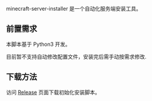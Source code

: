 minecraft-server-installer 是一个自动化服务端安装工具。

## 前置需求

本脚本基于 Python3 开发。

目前暂不支持自动修改配置文件，安装完后需手动按需求修改.

## 下载方法

访问 [Release](https://github.com/ActiniumCraft/minecraft-server-installer/releases) 页面下载初始化安装脚本。
